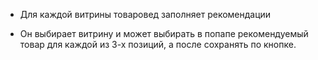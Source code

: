 - Для каждой витрины товаровед заполняет рекомендации

- Он выбирает витрину и может выбирать в попапе рекомендуемый товар для каждой из 3-х позиций, а после сохранять по кнопке.